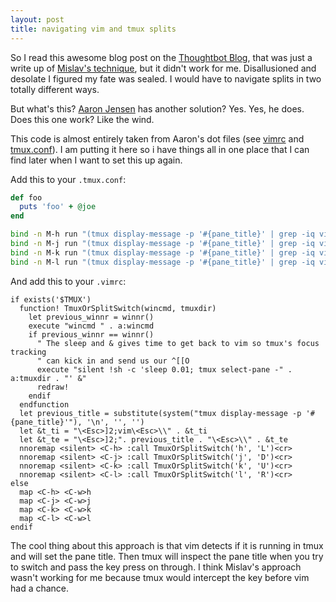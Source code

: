 ```yaml
---
layout: post
title: navigating vim and tmux splits
---
```


So I read this awesome blog post on the [Thoughtbot Blog](http://robots.thoughtbot.com/post/53022241323/seamlessly-navigate-vim-and-tmux-splits), that was just a write up of [Mislav's technique](https://gist.github.com/mislav/5189704), but it didn't work for me. Disallusioned and desolate I figured my fate was sealed. I would have to navigate splits in two totally different ways.

But what's this? [Aaron Jensen](https://github.com/aaronjensen) has another solution? Yes. Yes, he does. Does this one work? Like the wind.

This code is almost entirely taken from Aaron's dot files (see [vimrc](https://github.com/aaronjensen/vimfiles/blob/66b7da914b403c7885db87123068c1f7dc71c0eb/vimrc#L468-L502) and [tmux.conf](https://github.com/aaronjensen/dotfiles/blob/ebfacc5fba0eca45c592e465e6ed211350a4bce2/tmux.conf#L103-L109)). I am putting it here so i have things all in one place that I can find later when I want to set this up again.

Add this to your `.tmux.conf`:


```ruby
def foo
  puts 'foo' + @joe
end
```

```bash
bind -n M-h run "(tmux display-message -p '#{pane_title}' | grep -iq vim && tmux send-keys M-h) || tmux select-pane -L"
bind -n M-j run "(tmux display-message -p '#{pane_title}' | grep -iq vim && tmux send-keys M-j) || tmux select-pane -D"
bind -n M-k run "(tmux display-message -p '#{pane_title}' | grep -iq vim && tmux send-keys M-k) || tmux select-pane -U"
bind -n M-l run "(tmux display-message -p '#{pane_title}' | grep -iq vim && tmux send-keys M-l) || tmux select-pane -R"
```

And add this to your `.vimrc`:

    if exists('$TMUX')
      function! TmuxOrSplitSwitch(wincmd, tmuxdir)
        let previous_winnr = winnr()
        execute "wincmd " . a:wincmd
        if previous_winnr == winnr()
          " The sleep and & gives time to get back to vim so tmux's focus tracking
          " can kick in and send us our ^[[O
          execute "silent !sh -c 'sleep 0.01; tmux select-pane -" . a:tmuxdir . "' &"
          redraw!
        endif
      endfunction
      let previous_title = substitute(system("tmux display-message -p '#{pane_title}'"), '\n', '', '')
      let &t_ti = "\<Esc>]2;vim\<Esc>\\" . &t_ti
      let &t_te = "\<Esc>]2;". previous_title . "\<Esc>\\" . &t_te
      nnoremap <silent> <C-h> :call TmuxOrSplitSwitch('h', 'L')<cr>
      nnoremap <silent> <C-j> :call TmuxOrSplitSwitch('j', 'D')<cr>
      nnoremap <silent> <C-k> :call TmuxOrSplitSwitch('k', 'U')<cr>
      nnoremap <silent> <C-l> :call TmuxOrSplitSwitch('l', 'R')<cr>
    else
      map <C-h> <C-w>h
      map <C-j> <C-w>j
      map <C-k> <C-w>k
      map <C-l> <C-w>l
    endif

The cool thing about this approach is that vim detects if it is running in tmux and will set the pane title. Then tmux will inspect the pane title when you try to switch and pass the key press on through. I think Mislav's approach wasn't working for me because tmux would intercept the key before vim had a chance.

